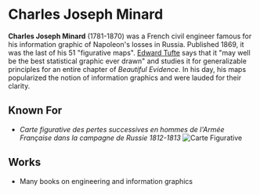 # Charles Joseph Minard

**Charles Joseph Minard** (1781-1870) was a French civil engineer famous for 
his information graphic of Napoleon's losses in Russia. Published 1869, it was 
the last of his 51 "figurative maps". [Edward Tufte](../Edward_Tufte.md) says
that it "may well be the best statistical graphic ever drawn" and studies it
for generalizable principles for an entire chapter of _Beautiful Evidence_. In
his day, his maps popularized the notion of information graphics and were
lauded for their clarity.

## Known For
* _Carte figurative des pertes successives en hommes de l'Armée Française dans la campagne de Russie 1812-1813_
![Carte Figurative](https://upload.wikimedia.org/wikipedia/commons/2/29/Minard.png)

## Works
* Many books on engineering and information graphics
